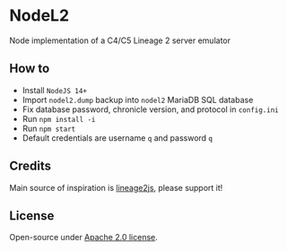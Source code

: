 # NodeL2
Node implementation of a C4/C5 Lineage 2 server emulator

<h2>How to</h2>

* Install `NodeJS 14+`
* Import `nodel2.dump` backup into `nodel2` MariaDB SQL database
* Fix database password, chronicle version, and protocol in `config.ini`
* Run `npm install -i`
* Run `npm start`
* Default credentials are username `q` and password `q`

<h2>Credits</h2>

Main source of inspiration is <a href="https://github.com/lineage2js/lineage2js">lineage2js</a>, please support it!

<h2>License</h2>

Open-source under [Apache 2.0 license](https://www.apache.org/licenses/LICENSE-2.0).
